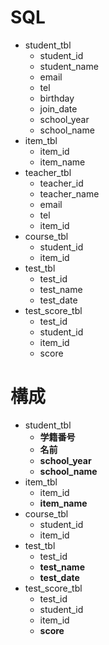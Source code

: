 # SQL

* student_tbl
  * student_id
  * student_name
  * email
  * tel
  * birthday
  * join_date
  * school_year
  * school_name
* item_tbl
  * item_id
  * item_name
* teacher_tbl
  * teacher_id
  * teacher_name
  * email
  * tel
  * item_id
* course_tbl
  * student_id
  * item_id
* test_tbl
  * test_id
  * test_name
  * test_date
* test_score_tbl
  * test_id
  * student_id
  * item_id
  * score





# 構成

* student_tbl
  * **学籍番号**
  * **名前**
  * **school_year**
  * **school_name**
* item_tbl
  * item_id
  * **item_name**
* course_tbl
  * student_id
  * item_id
* test_tbl
  * test_id
  * **test_name**
  * **test_date**
* test_score_tbl
  * test_id
  * student_id
  * item_id
  * **score**

